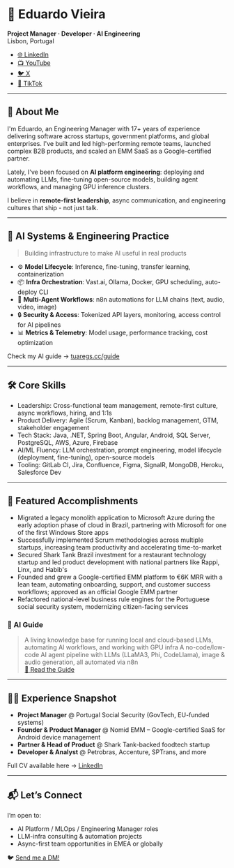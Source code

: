 # 👋 Eduardo Vieira
**Project Manager · Developer · AI Engineering**  
Lisbon, Portugal

- [🌐 LinkedIn](https://linkedin.com/in/itseduvieira)
- [📺 YouTube](https://youtube.com/@itseduvieira)
- [🐦 X](https://x.com/itseduvieira)
- [🎥 TikTok](https://tiktok.com/@itseduvieira)

---

## 🚀 About Me

I'm Eduardo, an Engineering Manager with 17+ years of experience delivering software across startups, government platforms, and global enterprises. I've built and led high-performing remote teams, launched complex B2B products, and scaled an EMM SaaS as a Google-certified partner.

Lately, I've been focused on **AI platform engineering**: deploying and automating LLMs, fine-tuning open-source models, building agent workflows, and managing GPU inference clusters.

I believe in **remote-first leadership**, async communication, and engineering cultures that ship - not just talk.

---

## 🧠 AI Systems & Engineering Practice

> Building infrastructure to make AI useful in real products

- ⚙️ **Model Lifecycle**: Inference, fine-tuning, transfer learning, containerization
- 📦 **Infra Orchestration**: Vast.ai, Ollama, Docker, GPU scheduling, auto-deploy CLI
- 🔁 **Multi-Agent Workflows**: n8n automations for LLM chains (text, audio, video, image)
- 🔒 **Security & Access**: Tokenized API layers, monitoring, access control for AI pipelines
- 📊 **Metrics & Telemetry**: Model usage, performance tracking, cost optimization

Check my AI guide → [tuaregs.cc/guide](https://tuaregs.cc/guide)

---

## 🛠 Core Skills

- Leadership: Cross-functional team management, remote-first culture, async workflows, hiring, and 1:1s
- Product Delivery: Agile (Scrum, Kanban), backlog management, GTM, stakeholder engagement
- Tech Stack: Java, .NET, Spring Boot, Angular, Android, SQL Server, PostgreSQL, AWS, Azure, Firebase
- AI/ML Fluency: LLM orchestration, prompt engineering, model lifecycle (deployment, fine-tuning), open-source models
- Tooling: GitLab CI, Jira, Confluence, Figma, SignalR, MongoDB, Heroku, Salesforce Dev

---

## 🧰 Featured Accomplishments

- Migrated a legacy monolith application to Microsoft Azure during the early adoption phase of cloud in Brazil, partnering with Microsoft for one of the first Windows Store apps
- Successfully implemented Scrum methodologies across multiple startups, increasing team productivity and accelerating time-to-market
- Secured Shark Tank Brazil investment for a restaurant technology startup and led product development with national partners like Rappi, Linx, and Habib's
- Founded and grew a Google-certified EMM platform to €6K MRR with a lean team, automating onboarding, support, and customer success workflows; approved as an official Google EMM partner
- Refactored national-level business rule engines for the Portuguese social security system, modernizing citizen-facing services

### 📘 AI Guide  
> A living knowledge base for running local and cloud-based LLMs, automating AI workflows, and working with GPU infra
> A no-code/low-code AI agent pipeline with LLMs (LLaMA3, Phi, CodeLlama), image & audio generation, all automated via n8n  
[📖 Read the Guide](https://tuaregs.cc/guide)

---

## 🧑‍💻 Experience Snapshot

- **Project Manager** @ Portugal Social Security (GovTech, EU-funded systems)
- **Founder & Product Manager** @ Nomid EMM – Google-certified SaaS for Android device management
- **Partner & Head of Product** @ Shark Tank-backed foodtech startup
- **Developer & Analyst** @ Petrobras, Accenture, SPTrans, and more

Full CV available here → [LinkedIn](https://linkedin.com/in/itseduvieira)

---

## 📬 Let’s Connect

I’m open to:
- AI Platform / MLOps / Engineering Manager roles
- LLM-infra consulting & automation projects
- Async-first team opportunities in EMEA or globally

🐦 [Send me a DM!](https://x.com/itseduvieira)

